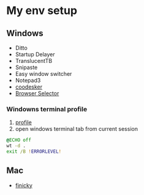 # My env setup

## Windows

- Ditto
- Startup Delayer
- TranslucentTB
- Snipaste
- Easy window switcher
- Notepad3
- [coodesker](https://coodesker.gitee.io/)
- [Browser Selector](https://github.com/DanTup/BrowserSelector)

### Windowns terminal profile

1. [profile](./profile.ps1)
2. open windows terminal tab from current session

```cmd
@ECHO off
wt -d .
exit /B !ERRORLEVEL!
```

## Mac

- [finicky](https://github.com/johnste/finicky)
